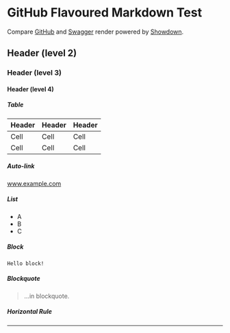 # GitHub Flavoured Markdown Test

Compare [GitHub](https://github.com/darosh/angular-swagger-ui-material/blob/master/test/fixtures/markdown/README.md) and [Swagger](http://darosh.github.io/angular-swagger-ui-material/#?url=http://darosh.github.io/angular-swagger-ui-material/swagger-gfm.json) render powered by [Showdown](https://github.com/showdownjs/showdown).

## Header (level 2)

### Header (level 3)

#### Header (level 4)

##### Table

| Header | Header | Header |
| --- | --- | --- |
| Cell | Cell | Cell |
| Cell | Cell | Cell |

##### Auto-link

www.example.com

##### List

* A
* B
* C

##### Block

```
Hello block!
```

##### Blockquote

> &hellip;in blockquote.

##### Horizontal Rule

---
